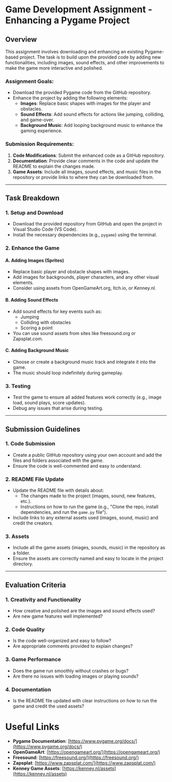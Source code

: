 # Game Development Assignment - Enhancing a Pygame Project

## Overview

This assignment involves downloading and enhancing an existing Pygame-based project. The task is to build upon the provided code by adding new functionalities, including images, sound effects, and other improvements to make the game more interactive and polished.

### Assignment Goals:
- Download the provided Pygame code from the GitHub repository.
- Enhance the project by adding the following elements:
  - **Images**: Replace basic shapes with images for the player and obstacles.
  - **Sound Effects**: Add sound effects for actions like jumping, colliding, and game-over.
  - **Background Music**: Add looping background music to enhance the gaming experience.
  

### Submission Requirements:
1. **Code Modifications**: Submit the enhanced code as a GitHub repository.
2. **Documentation**: Provide clear comments in the code and update the README to explain the changes made.
3. **Game Assets**: Include all images, sound effects, and music files in the repository or provide links to where they can be downloaded from.

---

## Task Breakdown

### 1. **Setup and Download**
   - Download the provided repository from GitHub and open the project in Visual Studio Code (VS Code).
   - Install the necessary dependencies (e.g., `pygame`) using the terminal.

### 2. **Enhance the Game**

#### **A. Adding Images (Sprites)**
   - Replace basic player and obstacle shapes with images.
   - Add images for backgrounds, player characters, and any other visual elements.
   - Consider using assets from OpenGameArt.org, Itch.io, or Kenney.nl.

#### **B. Adding Sound Effects**
   - Add sound effects for key events such as:
     - Jumping
     - Colliding with obstacles
     - Scoring a point
   - You can use sound assets from sites like freesound.org or Zapsplat.com.


#### **C. Adding Background Music**
   - Choose or create a background music track and integrate it into the game.
   - The music should loop indefinitely during gameplay.


### 3. **Testing**
   - Test the game to ensure all added features work correctly (e.g., image load, sound plays, score updates).
   - Debug any issues that arise during testing.

---

## Submission Guidelines

### 1. **Code Submission**
   - Create a public GitHub repository using your own account and add the files and folders associated with the game.
   - Ensure the code is well-commented and easy to understand.

### 2. **README File Update**
   - Update the README file with details about:
     - The changes made to the project (images, sound, new features, etc.).
     - Instructions on how to run the game (e.g., "Clone the repo, install dependencies, and run the `game.py` file").
   - Include links to any external assets used (images, sound, music) and credit the creators.

### 3. **Assets**
   - Include all the game assets (images, sounds, music) in the repository as a folder.
   - Ensure the assets are correctly named and easy to locate in the project directory.

---

## Evaluation Criteria

### 1. **Creativity and Functionality**
   - How creative and polished are the images and sound effects used?
   - Are new game features well implemented?

### 2. **Code Quality**
   - Is the code well-organized and easy to follow?
   - Are appropriate comments provided to explain changes?

### 3. **Game Performance**
   - Does the game run smoothly without crashes or bugs?
   - Are there no issues with loading images or playing sounds?

### 4. **Documentation**
   - Is the README file updated with clear instructions on how to run the game and credit the used assets?

# Useful Links

- **Pygame Documentation**: [https://www.pygame.org/docs/](https://www.pygame.org/docs/)
- **OpenGameArt**: [https://opengameart.org/](https://opengameart.org/)
- **Freesound**: [https://freesound.org/](https://freesound.org/)
- **Zapsplat**: [https://www.zapsplat.com/](https://www.zapsplat.com/)
- **Kenney Game Assets**: [https://kenney.nl/assets](https://kenney.nl/assets)

